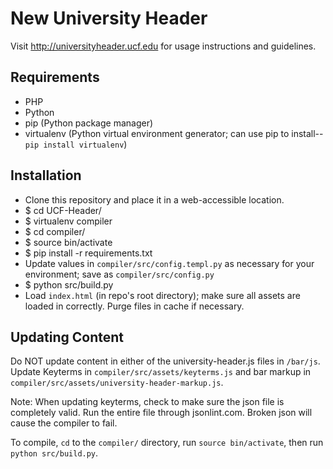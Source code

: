 # New University Header

Visit http://universityheader.ucf.edu for usage instructions and guidelines.

## Requirements
- PHP
- Python
- pip (Python package manager)
- virtualenv (Python virtual environment generator; can use pip to install--`pip install virtualenv`)

## Installation

- Clone this repository and place it in a web-accessible location.
- $ cd UCF-Header/
- $ virtualenv compiler
- $ cd compiler/
- $ source bin/activate
- $ pip install -r requirements.txt
- Update values in `compiler/src/config.templ.py` as necessary for your environment; save as `compiler/src/config.py`
- $ python src/build.py
- Load `index.html` (in repo's root directory); make sure all assets are loaded in correctly.  Purge files in cache if necessary.

## Updating Content

Do NOT update content in either of the university-header.js files in `/bar/js`. 
Update Keyterms in `compiler/src/assets/keyterms.js` and bar markup in 
`compiler/src/assets/university-header-markup.js`.

Note:  When updating keyterms, check to make sure the json file is completely valid.  Run the entire file through jsonlint.com.
Broken json will cause the compiler to fail.

To compile, `cd` to the `compiler/` directory, run `source bin/activate`, then run `python src/build.py`.